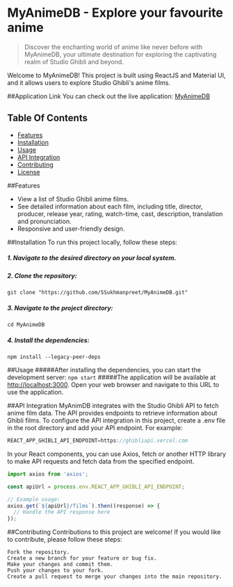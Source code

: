 # MyAnimeDB - Explore your favourite anime
> Discover the enchanting world of anime like never before with MyAnimeDB, your ultimate destination for exploring the captivating realm of Studio Ghibli and beyond.

Welcome to MyAnimeDB! This project is built using ReactJS and Material UI, and it allows users to explore Studio Ghibli's anime films.

##Application Link
You can check out the live application: [MyAnimeDB](http://google.com "MyAnimeDB")

## Table Of Contents
- [Features](#features)
- [Installation](#installation)
- [Usage](#usage)
- [API Integration](#api-integration)
- [Contributing](#contributing)
- [License](#license)

##Features
- View a list of Studio Ghibli anime films.
- See detailed information about each film, including title, director, producer, release year, rating, watch-time, cast, description, translation and pronunciation.
- Responsive and user-friendly design.

##Installation
To run this project locally, follow these steps:
##### 1. Navigate to the desired directory on your local system.
##### 2. Clone the repository:
``
git clone "https://github.com/SSukhmanpreet/MyAnimeDB.git"
``
##### 3. Navigate to the project directory:
``cd MyAnimeDB``

##### 4. Install the dependencies:
``npm install --legacy-peer-deps``

##Usage
#####After installing the dependencies, you can start the development server:
``
npm start
``
#####The application will be available at [http://localhost:3000](http://localhost:3000 "http://localhost:3000"). Open your web browser and navigate to this URL to use the application.

##API Integration
MyAnimDB integrates with the Studio Ghibli API to fetch anime film data. The API provides endpoints to retrieve information about Ghibli films.
To configure the API integration in this project, create a .env file in the root directory and add your API endpoint. For example:
````javascript
REACT_APP_GHIBLI_API_ENDPOINT=https://ghibliapi.vercel.com
````
In your React components, you can use Axios, fetch or another HTTP library to make API requests and fetch data from the specified endpoint.

```javascript
import axios from 'axios';

const apiUrl = process.env.REACT_APP_GHIBLI_API_ENDPOINT;

// Example usage:
axios.get(`${apiUrl}/films`).then((response) => {
  // Handle the API response here
});

```

##Contributing
Contributions to this project are welcome!
If you would like to contribute, please follow these steps:

    Fork the repository.
    Create a new branch for your feature or bug fix.
    Make your changes and commit them.
    Push your changes to your fork.
    Create a pull request to merge your changes into the main repository.

